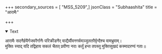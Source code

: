 +++
secondary_sources = [ "MSS_5209",]
jsonClass = "Subhaashita"
title = "आरामैः"

+++

<details open><summary>Text</summary>

आरामैः सदनैर्हयैर्गजवरैर्गानैः परिक्रीडनैर् वाद्यैर्यौवनगर्वमञ्जुलतरैर्वृन्दैश्च वामभ्रुवाम्।  
मुक्तिः स्याद् यदि तद्विहाय सकलं चैतत् प्रवीणा नराः कर्तुं हन्त तपस्तु मुक्तिसुखदं कस्मादरण्यं गताः॥
</details>
